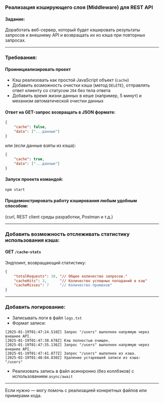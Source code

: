 
### Реализация кэширующего слоя (Middleware) для REST API

#### Задание:

Доработать веб-сервер, который будет кэшировать результаты запросов к внешнему API и возвращать их из кэша при повторных запросах.

---

### Требования:

#### Проинициализировать проект  
- Кэш реализовать как простой JavaScript объект (`cache`)  
- Добавить возможность очистки кэша (метод `DELETE`), отправлять ответ клиенту со статусом `204` без тела ответа  
- Добавить время жизни данных в кеше (например, 5 минут) и механизм автоматической очистки данных  

#### Ответ на GET-запрос возвращать в JSON формате:
```json
{
    "cache": false,
    "data": ["...данные"]
}
```
или (если данные взяты из кэша):
```json
{
    "cache": true,
    "data": ["...данные"]
}
```

#### Запуск проекта командой:
```bash
npm start
```

#### Продемонстрировать работу кэширования любым удобным способом:  
(curl, REST client среды разработки, Postman и т.д.)

---

### Добавить возможность отслеживать статистику использования кэша:

#### GET `/cache-stats`

Эндпоинт, возвращающий статистику:

```json
{
    "totalRequests": 10, "// Общее количество запросов."
    "cacheHits": 3,      "// Количество успешных попаданий в кэш"
    "cacheMisses": 7     "// Количество промахов"
}
```

---

### Добавить логирование:

- Записывать логи в файл `logs.txt`
- Формат записи:
```
[2025-01-19T01:47:24.510Z] Запрос "/users" выполнен напрямую через внешнее API.
[2025-01-19T01:47:30.678Z] Кэш полностью очищен.
[2025-01-19T01:47:35.136Z] Запрос "/users" выполнен напрямую через внешнее API.
[2025-01-19T01:47:41.877Z] Запрос "/users" выполнен из кэша.
[2025-02-19T01:48:04.830Z] Удаление устаревшей записи из кэша: "/users"
```

- Реализовать запись в файл асинхронно (без коллбэков) с использованием `async/await`

---

Если нужно — могу помочь с реализацией конкретных файлов или примерами кода.
